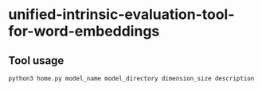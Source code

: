 # unified-intrinsic-evaluation-tool-for-word-embeddings

## Tool usage
`
python3 home.py model_name model_directory dimension_size description
`
